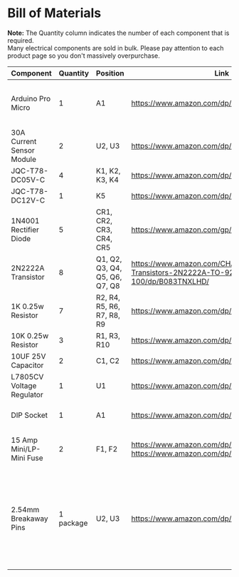 # Bill of Materials

**Note:** The Quantity column indicates the number of each component that is required.\
Many electrical components are sold in bulk. Please pay attention to each product page so you don't massively overpurchase.

| Component                 | Quantity               | Position                       | Link                                                                                 | Notes                                     |
| --------                  | -------                | -------                        | -------                                                                              | -------                                   |
| Arduino Pro Micro         | 1                      | A1                             | https://www.amazon.com/dp/B01MTU9GOB/                                                | Program the board as "Arduino Leonardo"   |
| 30A Current Sensor Module | 2                      | U2, U3                         | https://www.amazon.com/dp/B07SPRL8DL/                                                | Terminals and pins must be desoldered     |
| JQC-T78-DC05V-C           | 4                      | K1, K2, K3, K4                 | https://www.amazon.com/dp/B07JHC6LYR/                                                |                                           |
| JQC-T78-DC12V-C           | 1                      | K5                             | https://www.amazon.com/dp/B07JGSJXF1/                                                |                                           |
| 1N4001 Rectifier Diode    | 5                      | CR1, CR2, CR3, CR4, CR5        | https://www.amazon.com/gp/product/B07Q3HBM63/                                        |                                           |
| 2N2222A Transistor        | 8                      | Q1, Q2, Q3, Q4, Q5, Q6, Q7, Q8 | https://www.amazon.com/CHANZON-BJT-Transistors-2N2222A-TO-92-100/dp/B083TNXLHD/      |                                           |
| 1K 0.25w Resistor         | 7                      | R2, R4, R5, R6, R7, R8, R9     | https://www.amazon.com/dp/B07HDDWFDD/                                                |                                           |
| 10K 0.25w Resistor        | 3                      | R1, R3, R10                    | https://www.amazon.com/dp/B0B4JFPHTW/                                                |                                           |
| 10UF 25V Capacitor        | 2                      | C1, C2                         | https://www.amazon.com/dp/B07YBCF9NG                                                 |                                           |
| L7805CV Voltage Regulator | 1                      | U1                             | https://www.amazon.com/dp/B083TBMJJS                                                 |                                           |
| DIP Socket                | 1                      | A1                             | https://www.amazon.com/dp/B07H3ST9SL                                                 | Used to socket the Pro Micro              |
| 15 Amp Mini/LP-Mini Fuse  | 2                      | F1, F2                         | https://www.amazon.com/dp/B0CHZ7NQ3Y or https://www.amazon.com/dp/B0CHZ8QFMV/        | Pick whichever type you prefer            |
| 2.54mm Breakaway Pins     | 1 package              | U2, U3                         | https://www.amazon.com/dp/B07PKKY8BX/                                               | Use to mount the current sensors. Cut to 3-pin lengths and remove the middle pin for the 2-pin side |

